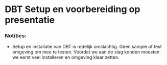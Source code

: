 # DBT Setup en voorbereiding op presentatie

### Notities:
- Setup en installatie van DBT is redelijk omslachtig. Geen sample of test omgeving om mee te testen. Voordat we aan de slag konden moesten we eerst veel
  installeren en omgeving klaar zetten.
